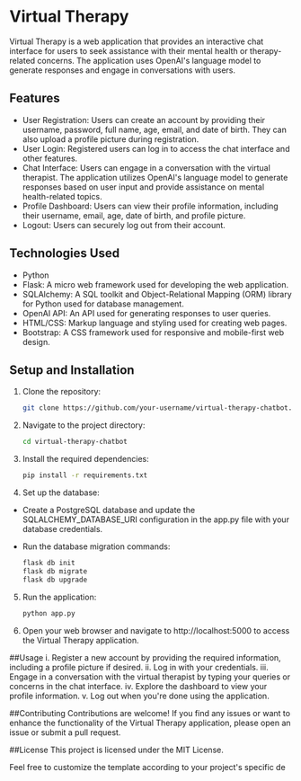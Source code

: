 # Virtual Therapy

Virtual Therapy is a web application that provides an interactive chat interface for users to seek assistance with their mental health or therapy-related concerns. The application uses OpenAI's language model to generate responses and engage in conversations with users.

## Features

- User Registration: Users can create an account by providing their username, password, full name, age, email, and date of birth. They can also upload a profile picture during registration.
- User Login: Registered users can log in to access the chat interface and other features.
- Chat Interface: Users can engage in a conversation with the virtual therapist. The application utilizes OpenAI's language model to generate responses based on user input and provide assistance on mental health-related topics.
- Profile Dashboard: Users can view their profile information, including their username, email, age, date of birth, and profile picture.
- Logout: Users can securely log out from their account.

## Technologies Used

- Python
- Flask: A micro web framework used for developing the web application.
- SQLAlchemy: A SQL toolkit and Object-Relational Mapping (ORM) library for Python used for database management.
- OpenAI API: An API used for generating responses to user queries.
- HTML/CSS: Markup language and styling used for creating web pages.
- Bootstrap: A CSS framework used for responsive and mobile-first web design.

## Setup and Installation

1. Clone the repository:

   ```bash
   git clone https://github.com/your-username/virtual-therapy-chatbot.git


2. Navigate to the project directory:

    ```bash
    cd virtual-therapy-chatbot

3. Install the required dependencies:

    ```bash
    pip install -r requirements.txt

4. Set up the database:

  - Create a PostgreSQL database and update  the SQLALCHEMY_DATABASE_URI configuration in the app.py 
    file with your database credentials.

   - Run the database migration commands:

        ```bash
        flask db init
        flask db migrate
        flask db upgrade
5. Run the application:

     ```bash
    python app.py

6.  Open your web browser and navigate to http://localhost:5000 to access the Virtual Therapy application.

##Usage
i. Register a new account by providing the required information, including a profile picture if desired.
ii. Log in with your credentials.
iii. Engage in a conversation with the virtual therapist by typing your queries or concerns in the chat interface.
iv. Explore the dashboard to view your profile information.
v. Log out when you're done using the application.

##Contributing
Contributions are welcome! If you find any issues or want to enhance the functionality of the Virtual Therapy application, please open an issue or submit a pull request.

##License
This project is licensed under the MIT License.


Feel free to customize the template according to your project's specific de